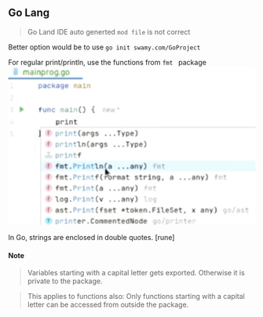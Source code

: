 ## Go Lang 

> Go Land IDE auto generted ```mod file``` is not correct 

Better option would be to use ```go init swamy.com/GoProject```

For regular print/println, use the functions from ```fmt ``` package 
![print functions](image.png)

In Go, strings are enclosed in double quotes. [rune]

#### Note 
> Variables starting with a capital letter gets exported. Otherwise it is private to the package. 

> This applies to functions also: Only functions starting with a capital letter can be accessed from outside the package. 


